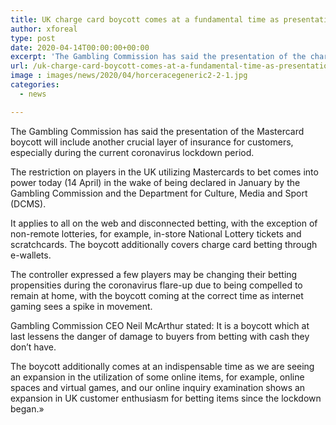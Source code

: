 ```yaml
---
title: UK charge card boycott comes at a fundamental time as presentation agrees with spike in online movement
author: xforeal 
type: post
date: 2020-04-14T00:00:00+00:00
excerpt: 'The Gambling Commission has said the presentation of the charge card boycott will include another fundamental layer of insurance for shoppers, especially during the current coronavirus lockdown period '
url: /uk-charge-card-boycott-comes-at-a-fundamental-time-as-presentation-agrees-with-spike-in-online-movement/
image : images/news/2020/04/horceracegeneric2-2-1.jpg
categories:
  - news

---
```

The Gambling Commission has said the presentation of the Mastercard boycott will include another crucial layer of insurance for customers, especially during the current coronavirus lockdown period. 

The restriction on players in the UK utilizing Mastercards to bet comes into power today (14 April) in the wake of being declared in January by the Gambling Commission and the Department for Culture, Media and Sport (DCMS). 

It applies to all on the web and disconnected betting, with the exception of non-remote lotteries, for example, in-store National Lottery tickets and scratchcards. The boycott additionally covers charge card betting through e-wallets. 

The controller expressed a few players may be changing their betting propensities during the coronavirus flare-up due to being compelled to remain at home, with the boycott coming at the correct time as internet gaming sees a spike in movement. 

Gambling Commission CEO Neil McArthur stated: It is a boycott which at last lessens the danger of damage to buyers from betting with cash they don&#8217;t have. 

The boycott additionally comes at an indispensable time as we are seeing an expansion in the utilization of some online items, for example, online spaces and virtual games, and our online inquiry examination shows an expansion in UK customer enthusiasm for betting items since the lockdown began.&#187;